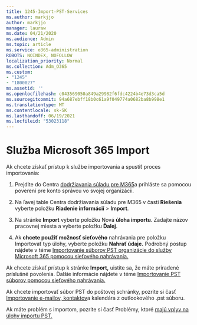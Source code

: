 ```yaml
---
title: 1245-Import-PST-Services
ms.author: markjjo
author: markjjo
manager: lauraw
ms.date: 04/21/2020
ms.audience: Admin
ms.topic: article
ms.service: o365-administration
ROBOTS: NOINDEX, NOFOLLOW
localization_priority: Normal
ms.collection: Adm_O365
ms.custom:
- "1245"
- "1800027"
ms.assetid: ''
ms.openlocfilehash: c043569050a849a29982f6fdc4224b4e73d3ca5d
ms.sourcegitcommit: 94a687ebff18b0c61a9f049774a0682ba8b998e1
ms.translationtype: MT
ms.contentlocale: sk-SK
ms.lasthandoff: 06/19/2021
ms.locfileid: "53023118"
---
```

# <a name="microsoft-365-import-service"></a>Služba Microsoft 365 Import

Ak chcete získať prístup k službe importovania a spustiť proces importovania:

1. Prejdite do Centra [dodržiavania súladu pre M365](https://compliance.microsoft.com/)a prihláste sa pomocou poverení pre konto správcu vo svojej organizácii.

1. Na ľavej table Centra dodržiavania súladu pre M365 v časti **Riešenia** vyberte položku **Riadenie informácií**  >  **Import**.

1. Na stránke **Import** vyberte položku Nová **úloha importu**. Zadajte názov pracovnej miesta a vyberte položku **Ďalej**.

1. Ak **chcete použiť možnosť sieťového** nahrávania pre položku Importovať typ úlohy, vyberte položku **Nahrať údaje.** Podrobný postup nájdete v téme [Importovanie súborov PST organizácie do služby Microsoft 365 pomocou sieťového nahrávania.](/compliance/use-network-upload-to-import-pst-files)

Ak chcete získať prístup k stránke **Import,** uistite sa, že máte priradené príslušné povolenia. Ďalšie informácie nájdete v téme [Importovanie PST súborov pomocou sieťového nahrávania.](/microsoft-365/compliance/importing-pst-files-to-office-365#using-network-upload-to-import-pst-files)

Ak chcete importovať súbor PST do poštovej schránky, pozrite si časť [Importovanie e-mailov, kontaktov](https://support.office.com/article/import-email-contacts-and-calendar-from-an-outlook-pst-file-431a8e9a-f99f-4d5f-ae48-ded54b3440ac)a kalendára z outlookového .pst súboru.

Ak máte problém s importom, pozrite si časť Problémy, ktoré [majú vplyv na úlohy importu PST.](/office365/troubleshoot/pst-import-service/issues-with-pst-import-job)

